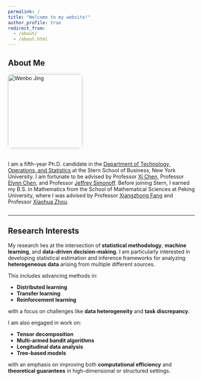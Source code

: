 ```yaml
---
permalink: /
title: "Welcome to my website!"
author_profile: true
redirect_from: 
  - /about/
  - /about.html
---
```


## About Me

<div style="display: flex; align-items: flex-start; gap: 20px; flex-wrap: wrap;">

<img src="IMG_0994.jpg" alt="Wenbo Jing" width="200" style="border-radius: 10px; box-shadow: 0 0 10px rgba(0,0,0,0.1);" />

<div>

I am a fifth-year Ph.D. candidate in the [Department of Technology, Operations, and Statistics](https://www.stern.nyu.edu/experience-stern/about/departments-centers-initiatives/academic-departments/tops) at the Stern School of Business, New York University. I am fortunate to be advised by Professor [Xi Chen](https://pages.stern.nyu.edu/~xchen3/), Professor [Elynn Chen](https://elynncc.github.io/), and Professor [Jeffrey Simonoff](https://pages.stern.nyu.edu/~jsimonof/). Before joining Stern, I earned my B.S. in Mathematics from the School of Mathematical Sciences at Peking University, where I was advised by Professor [Xiangzhong Fang](https://www.stat-center.pku.edu.cn/en/People/corecher/fxz_20180710175435673424/1279074.htm) and Professor [Xiaohua Zhou](https://faculty.washington.edu/azhou/).

</div>
</div>

---

## Research Interests

My research lies at the intersection of **statistical methodology**, **machine learning**, and **data-driven decision-making**. I am particularly interested in developing statistical estimation and inference frameworks for analyzing **heterogeneous data** arising from multiple different sources.

This includes advancing methods in:
- **Distributed learning**
- **Transfer learning**
- **Reinforcement learning**

with a focus on challenges like **data heterogeneity** and **task discrepancy**.

I am also engaged in work on:
- **Tensor decomposition**
- **Multi-armed bandit algorithms**
- **Longitudinal data analysis**
- **Tree-based models**

with an emphasis on improving both **computational efficiency** and **theoretical guarantees** in high-dimensional or structured settings.


<!--- (## Publications and Preprints)

[//]: # [1] Elynn Chen, Xi Chen, **Wenbo Jing**, Xiao Liu (*alphabetical*).  
[**Stochastic Linear Bandits with Latent Heterogeneity**](https://arxiv.org/abs/2502.00423).   
*arXiv preprint*, 2025.

[2] Elynn Chen, Xi Chen, **Wenbo Jing** (*alphabetical*).  
[**Data-Driven Knowledge Transfer in Batch Q\* Learning**](https://arxiv.org/abs/2404.15209).   
*arXiv preprint*, 2025.
* Under major revision at Journal of the American Statistical Association (Theory and Methods)
* Winner of the 2025 NESS Student Paper Award

[3] Elynn Chen, Xi Chen, **Wenbo Jing**, Yichen Zhang (*alphabetical*).  
[**Distributed Tensor Principal Component Analysis with Data Heterogeneity**](https://arxiv.org/abs/2405.11681).  
*Journal of the American Statistical Association (Theory and Methods, to appear)*, 2025.  
* Winner of the 2025 IMS Hannan Graduate Student Travel Award  
* Winner of the 2024 NESS Student Poster Award

[4] Xi Chen, **Wenbo Jing**, Weidong Liu, Yichen Zhang (*alphabetical*).  
[**Distributed Estimation and Inference for Semi-parametric Binary Response Models**](https://arxiv.org/abs/2210.08393).  
*The Annals of Statistics*, 52(3), 922–947, 2024.

[5] **Wenbo Jing**, Jeffrey Simonoff.  
[**A regression tree method for longitudinal and clustered data with multivariate responses**](https://www.tandfonline.com/doi/full/10.1080/00949655.2023.2273966).  
*Journal of Statistical Computation and Simulation*, 94(4), 820–842, 2024.) -->

<!--- ## Teaching

**Spring 2025**  
Teaching Fellow for COR-GB 1305 EXE 86 *Statistics & Data Analysis*

**Summer 2024**  
Primary Lecturer for STAT-UB 1 *Statistics for Business Control*  
Evaluation: **4.73 / 5.00**

**Spring 2024**  
Teaching Fellow for STAT-GB 3385 *Foundations of Machine Learning*  
Teaching Fellow for STAT-GB 2302 *Forecasting Time Series Data*

**Spring 2023**  
Teaching Fellow for XBA1-GB 8120 *Modern Artificial Intelligence*

**Fall 2022**  
Lecturer for STAT-UB.103 *Statistics for Business Control & Regression and Forecasting Models*  
Teaching Fellow for STAT-GB 3385 *Foundations of Machine Learning*

**Summer 2022**  
Teaching Fellow for SHBI-GB.7300.B91 *Statistics & Data Analysis*

**Spring 2022**  
Lecturer for STAT-UB 103 *Statistics for Business Control & Regression and Forecasting Models*  
Teaching Fellow for XBA1-GB 8120 *Modern Artificial Intelligence*

--- -->

<!--- ## Talks

**12/2024**  
IMS International Conference on Statistics and Data Science, Nice

**10/2024**  
INFORMS Annual Meeting, Seattle

**08/2024**  
Joint Statistical Meetings, Portland

**07/2024**  
Chinese Scholars Association for Management Science and Engineering, Xiamen

**05/2024**  
New England Statistics Symposium, University of Connecticut, Storrs  
*Winner of the NESS Student Poster Award*

**10/2023**  
Stern School of Business, New York University, New York

**08/2023**  
Joint Statistical Meetings, Toronto

**04/2022**  
Stern School of Business, New York University, New York  -->









